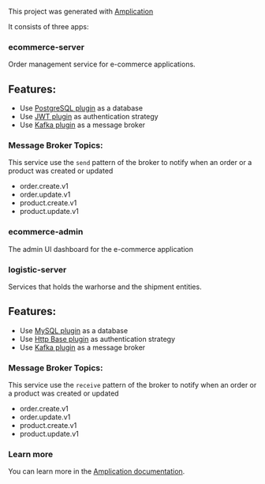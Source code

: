 This project was generated with [Amplication](https://amplication.com)

It consists of three apps:

### ecommerce-server
Order management service for e-commerce applications.
## Features:
- Use [PostgreSQL plugin](https://github.com/amplication/plugins/tree/master/plugins/db-postgres) as a database
- Use [JWT plugin](https://github.com/amplication/plugins/tree/master/plugins/auth-jwt) as authentication strategy
- Use [Kafka plugin](https://github.com/amplication/plugins/tree/master/plugins/broker-kafka) as a message broker

### Message Broker Topics:
This service use the `send` pattern of the broker to notify when an order or a product was created or updated
- order.create.v1 
- order.update.v1
- product.create.v1
- product.update.v1
### ecommerce-admin
The admin UI dashboard for the e-commerce application
### logistic-server
Services that holds the warhorse and the shipment entities.
## Features:
- Use [MySQL plugin](https://github.com/amplication/plugins/tree/master/plugins/db-mysql) as a database
- Use [Http Base plugin](https://github.com/amplication/plugins/tree/master/plugins/auth-basic)  as authentication strategy
- Use [Kafka plugin](https://github.com/amplication/plugins/tree/master/plugins/broker-kafka) as a message broker

### Message Broker Topics:
This service use the `receive` pattern of the broker to notify when an order or a product was created or updated
- order.create.v1 
- order.update.v1
- product.create.v1
- product.update.v1
### Learn more

You can learn more in the [Amplication documentation](https://docs.amplication.com/guides/getting-started).
